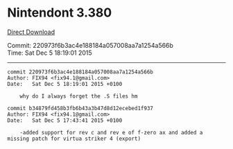 # Nintendont 3.380
[Direct Download](./Nintendont.zip)

Commit: 220973f6b3ac4e188184a057008aa7a1254a566b  
Time: Sat Dec 5 18:19:01 2015   

-----

```
commit 220973f6b3ac4e188184a057008aa7a1254a566b
Author: FIX94 <fix94.1@gmail.com>
Date:   Sat Dec 5 18:19:01 2015 +0100

    why do I always forget the .S files hm
```

```
commit b34879fd458b3fb6b43a3b47d8d12ecebed1f937
Author: FIX94 <fix94.1@gmail.com>
Date:   Sat Dec 5 17:43:41 2015 +0100

    -added support for rev c and rev e of f-zero ax and added a missing patch for virtua striker 4 (export)
```
